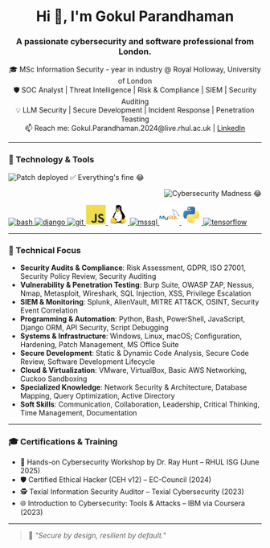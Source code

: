
<h1 align="center">Hi 👋, I'm Gokul Parandhaman</h1>
<h3 align="center">A passionate cybersecurity and software professional from London. </h3>

<p align="center">
🎓 MSc Information Security - year in industry @ Royal Holloway, University of London <br>
🛡️ SOC Analyst | Threat Intelligence | Risk & Compliance | SIEM | Security Auditing <br>
💡 LLM Security | Secure Development | Incident Response | Penetration Teasting  <br>
📫 Reach me: Gokul.Parandhaman.2024@live.rhul.ac.uk | 
<a href="https://www.linkedin.com/in/gokul-parandhaman-263762283" target="_blank">LinkedIn</a>
</p>



---

### 🔧 Technology & Tools 

<p align="left">
  <img src="https://media.tenor.com/YJjE4YpV5E8AAAAd/this-is-fine.gif" width="150" title="Patch deployed ✅ Everything's fine 😂">
</p>

<p align="right">
  <img src="https://media.tenor.com/2uyENRmiUt0AAAAC/coding.gif" width="150" title="Cybersecurity Madness 😂">
</p>

<p align="left">
  <a href="https://www.gnu.org/software/bash/" target="_blank" rel="noreferrer"> 
    <img src="https://www.vectorlogo.zone/logos/gnu_bash/gnu_bash-icon.svg" alt="bash" width="40" height="40"/> 
  </a>
  <a href="https://www.djangoproject.com/" target="_blank" rel="noreferrer"> 
    <img src="https://cdn.worldvectorlogo.com/logos/django.svg" alt="django" width="40" height="40"/> 
  </a>
  <a href="https://git-scm.com/" target="_blank" rel="noreferrer"> 
    <img src="https://www.vectorlogo.zone/logos/git-scm/git-scm-icon.svg" alt="git" width="40" height="40"/> 
  </a>
  <a href="https://developer.mozilla.org/en-US/docs/Web/JavaScript" target="_blank" rel="noreferrer"> 
    <img src="https://raw.githubusercontent.com/devicons/devicon/master/icons/javascript/javascript-original.svg" alt="javascript" width="40" height="40"/> 
  </a>
  <a href="https://www.linux.org/" target="_blank" rel="noreferrer"> 
    <img src="https://raw.githubusercontent.com/devicons/devicon/master/icons/linux/linux-original.svg" alt="linux" width="40" height="40"/> 
  </a>
  <a href="https://www.microsoft.com/en-us/sql-server" target="_blank" rel="noreferrer"> 
    <img src="https://www.svgrepo.com/show/303229/microsoft-sql-server-logo.svg" alt="mssql" width="40" height="40"/> 
  </a>
  <a href="https://www.mysql.com/" target="_blank" rel="noreferrer"> 
    <img src="https://raw.githubusercontent.com/devicons/devicon/master/icons/mysql/mysql-original-wordmark.svg" alt="mysql" width="40" height="40"/> 
  </a>
  <a href="https://www.python.org" target="_blank" rel="noreferrer"> 
    <img src="https://raw.githubusercontent.com/devicons/devicon/master/icons/python/python-original.svg" alt="python" width="40" height="40"/> 
  </a>
  <a href="https://www.tensorflow.org" target="_blank" rel="noreferrer"> 
    <img src="https://www.vectorlogo.zone/logos/tensorflow/tensorflow-icon.svg" alt="tensorflow" width="40" height="40"/> 
  </a>
</p>

---

### 🧰 Technical Focus

- **Security Audits & Compliance**: Risk Assessment, GDPR, ISO 27001, Security Policy Review, Security Auditing  
- **Vulnerability & Penetration Testing**: Burp Suite, OWASP ZAP, Nessus, Nmap, Metasploit, Wireshark, SQL Injection, XSS, Privilege Escalation  
- **SIEM & Monitoring**: Splunk, AlienVault, MITRE ATT&CK, OSINT, Security Event Correlation  
- **Programming & Automation**: Python, Bash, PowerShell, JavaScript, Django ORM, API Security, Script Debugging  
- **Systems & Infrastructure**: Windows, Linux, macOS; Configuration, Hardening, Patch Management, MS Office Suite  
- **Secure Development**: Static & Dynamic Code Analysis, Secure Code Review, Software Development Lifecycle  
- **Cloud & Virtualization**: VMware, VirtualBox, Basic AWS Networking, Cuckoo Sandboxing  
- **Specialized Knowledge**: Network Security & Architecture, Database Mapping, Query Optimization, Active Directory  
- **Soft Skills**: Communication, Collaboration, Leadership, Critical Thinking, Time Management, Documentation

---

### 🎓 Certifications & Training

- 🧪 Hands-on Cybersecurity Workshop by Dr. Ray Hunt – RHUL ISG (June 2025)  
- 🛡️ Certified Ethical Hacker (CEH v12) – EC-Council (2024)  
- 🕵️ Texial Information Security Auditor – Texial Cybersecurity (2023)  
- 🌐 Introduction to Cybersecurity: Tools & Attacks – IBM via Coursera (2023)

---

> 🧠 *"Secure by design, resilient by default."*
